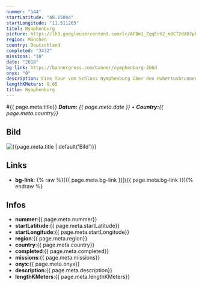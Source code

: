 ```yaml
---
nummer: "144"
startLatitude: "48.15844"
startLongitude: "11.511265"
titel: Nymphenburg
picture: https://lh3.googleusercontent.com/lr/AFBm1_ZqqErX2_mOCT2dXD7pP9FZVqMPTXP-KNirEIbK8F6QU10VmvcWqFN_qK9pxphi354qUrWJ4HcN16eX3OAtvxBzIKmNBSgUk5Rv-3Kx3SBw3L1ISpzIes35dzlkbWbisKjuG0-Zfwehv5aPmNIhlTSX3BfAzaJ7h1wbYA2sjkBedY3QVlfsnWpmw-wKYaMWXldqMGngd7Muwx-q0y019oIJR-VBsix-5umDxGRzqrB_N00hmLZE43NU3MUYah4B4E-rQltvjxVX2yFaA25onF5IlPI9zP0DeK3EgSB6T0chwqGHJvd3pJnDbo7gN1qepG39C7mb9aH38ZyykSAG7cPWfHePkouIFtmA66vVUyXaPdUdRRNYONmHEYZg8UZggZm_jKIsQbZTEXYCL3QtQUDswmntCqx8DeVHDWiJk2rbhyavb5YmEYhdvnik3fJiLPRdp_Jsy5RJpWy-mFS1c8DIyqUHz3PzmFKkJsrUyAlTjJJjUu3xMx_fDMie9J3DIUWVgT0Q5dt323SVSrPZQT8ry0aFtwCwITj6EPizXmXgd5eSeF5xKGi07tEbkcwubO5-QAwltBiT7ko_nyftea6T-ISMe-nsKUNdezoKSr-7AVMBjrhL5npk1KgxMPsWIavXjOGaYqP7_Vb-IoWQKpfFzdXvRziBO4MxjSKIF-Tq395RJczF-Oqo0GagqoqZLd0zTPvIytBgYHFQY-IkLu2M7j5YBQuOmCtGo3L_9yfxcLKrouyWELHhRq1zt4aXmsaDzVbXYJY_kvJW0JphwPbVTH8-oo8lnvRcZN21iZ1XZFntzvWSv_Y1yz-oC7YXweUB6owohgRx69ZnKGbvIGlNeEGLj1ybDgfx
region: München
country: Deutschland
completed: "3432"
missions: "18"
date: "2018"
bg-link: https://bannergress.com/banner/nymphenburg-2b6d
onyx: "0"
description: Eine Tour vom Schloss Nymphenburg über den Hubertusbrunnen zum Löwenbräukeller immer der nach dem Schloss benannten Nymphenburger Strasse entlang.
lengthKMeters: 8,65
title: Nymphenburg
---
```


#{{ page.meta.title}}
_**Datum:** {{ page.meta.date }} • **Country:**{{ page.meta.country}}_

## Bild
![{{page.meta.title | default('Bild')}}]({{page.meta.picture}})

## Links
- **bg-link**: {% raw %}[{{ page.meta.bg-link }}]({{ page.meta.bg-link }}){% endraw %}

## Infos
- **nummer**:{{ page.meta.nummer}}
- **startLatitude**:{{ page.meta.startLatitude}}
- **startLongitude**:{{ page.meta.startLongitude}}
- **region**:{{ page.meta.region}}
- **country**:{{ page.meta.country}}
- **completed**:{{ page.meta.completed}}
- **missions**:{{ page.meta.missions}}
- **onyx**:{{ page.meta.onyx}}
- **description**:{{ page.meta.description}}
- **lengthKMeters**:{{ page.meta.lengthKMeters}}

